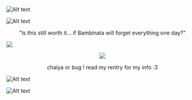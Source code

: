 ![Alt text](https://64.media.tumblr.com/0200a5a48335913e22eaeb59940a357c/tumblr_inline_n37h4cIuCk1qhwjx8.gif)

![Alt text](https://i.ibb.co/YX9v5xZ/1626-C26-F-911-F-456-B-8-CAB-F45600-F0-E091.png)
<p align="center"> 
"Is this still worth it... if Bambinata will forget everything one day?"
</p>
 <img src="https://media.discordapp.net/attachments/789985868370542602/1224379271892701284/Untitled150_20240401162548.png?ex=671f044e&is=671db2ce&hm=450acd9c1959e43293bda58681a06ced3c9b161abf393fdb99fbd2c18c0a9a62&=&format=webp&quality=lossless&width=960&height=388">

 <p align="center">
  <img src="https://barok.crd.co/assets/images/gallery04/766f3b2c_original.gif?v=8cc45fd0">
</p>

 <p align="center"> 
chaiya or bug !
read my rentry for my info :3
</p>

![Alt text](https://i.ibb.co/YX9v5xZ/1626-C26-F-911-F-456-B-8-CAB-F45600-F0-E091.png)

![Alt text](https://64.media.tumblr.com/0200a5a48335913e22eaeb59940a357c/tumblr_inline_n37h4cIuCk1qhwjx8.gif)


